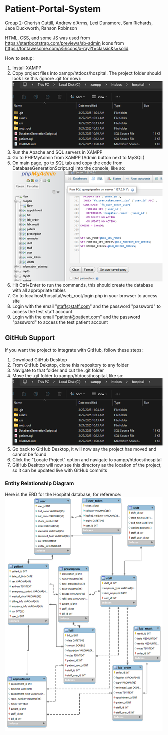 # Patient-Portal-System

Group 2: Cherish Cuttill, Andrew d'Arms, Lexi Dunsmore, Sam Richards, Jace Duckworth, Rahson Robinson

HTML, CSS, and some JS was used from https://startbootstrap.com/previews/sb-admin
Icons from https://fontawesome.com/v5/icons/x-ray?f=classic&s=solid

How to setup:
1. Install XAMPP
2. Copy project files into xampp/htdocs/hospital. The project folder should look like this (ignore .git for now):
![Folder structure of project](assets/folder.png)
3. Run the Apache and SQL servers in XAMPP
4. Go to PHPMyAdmin from XAMPP (Admin button next to MySQL)
5. On main page, go to SQL tab and copy the code from DatabaseGenerationScript.sql into the console, like so:
![Command to create database](assets/sql.png)
7. Hit Ctrl+Enter to run the commands, this should create the database with all appropriate tables
8. Go to localhost/hospital/web_root/login.php in your browser to access site
9. Login with the email "staff@staff.com" and the password "password" to access the test staff account
10. Login with the email "patient@patient.com" and the password "password" to access the test patient account

## GitHub Support
If you want the project to integrate with GitHub, follow these steps:
1. Download GitHub Desktop
2. From GitHub Dekstop, clone this repository to any folder
3. Navigate to that folder and cut the .git folder
4. Move the .git folder to xampp/htdocs/hospital, like so:
![Folder structure of project](assets/folder.png)
5. Go back to GitHub Desktop, it will now say the project has moved and cannot be found
6. Click the "Locate Project" option and navigate to xampp/htdocs/hospital
7. GitHub Desktop will now see this directory as the location of the project, so it can be updated live with GitHub commits

### Entity Relationship Diagram
Here is the ERD for the Hospital database, for reference:
![Hospital ERD](assets/erd.png)

